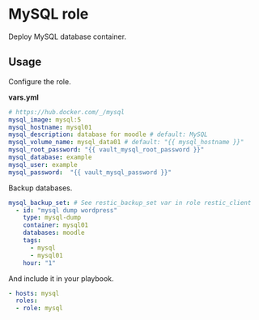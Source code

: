 # MySQL role

Deploy MySQL database container.

## Usage

Configure the role.

**vars.yml**

```yml
# https://hub.docker.com/_/mysql
mysql_image: mysql:5
mysql_hostname: mysql01
mysql_description: database for moodle # default: MySQL
mysql_volume_name: mysql_data01 # default: "{{ mysql_hostname }}"
mysql_root_password: "{{ vault_mysql_root_password }}"
mysql_database: example
mysql_user: example
mysql_password:  "{{ vault_mysql_password }}"
```

Backup databases.

```yml
mysql_backup_set: # See restic_backup_set var in role restic_client
  - id: "mysql dump wordpress"
    type: mysql-dump
    container: mysql01
    databases: moodle 
    tags:
      - mysql
      - mysql01
    hour: "1"
```

And include it in your playbook.

```yml
- hosts: mysql
  roles:
  - role: mysql
```
